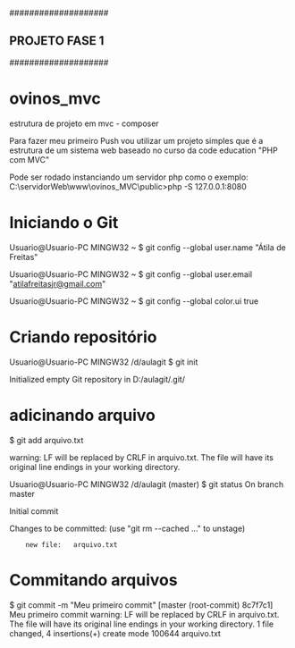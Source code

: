####################
## PROJETO FASE 1 ##
####################
# ovinos_mvc

estrutura de projeto em mvc - composer

Para fazer meu primeiro Push vou utilizar um projeto simples 
que é a estrutura de um sistema web baseado no curso da code 
education "PHP com MVC"

Pode ser rodado instanciando um servidor php como o exemplo:
C:\servidorWeb\www\ovinos_MVC\public>php -S 127.0.0.1:8080
#

# Iniciando o Git

Usuario@Usuario-PC MINGW32 ~
$ git config --global user.name "Átila de Freitas"

Usuario@Usuario-PC MINGW32 ~
$ git config --global user.email "atilafreitasjr@gmail.com"

Usuario@Usuario-PC MINGW32 ~
$ git config --global color.ui true

# Criando repositório

Usuario@Usuario-PC MINGW32 /d/aulagit
$ git init

Initialized empty Git repository in D:/aulagit/.git/

# adicinando arquivo

$ git add arquivo.txt

warning: LF will be replaced by CRLF in arquivo.txt.
The file will have its original line endings in your working directory.

Usuario@Usuario-PC MINGW32 /d/aulagit (master)
$ git status
On branch master

Initial commit

Changes to be committed:
  (use "git rm --cached <file>..." to unstage)

        new file:   arquivo.txt

# Commitando arquivos

$ git commit -m "Meu primeiro commit"
[master (root-commit) 8c7f7c1] Meu primeiro commit
warning: LF will be replaced by CRLF in arquivo.txt.
The file will have its original line endings in your working directory.
 1 file changed, 4 insertions(+)
 create mode 100644 arquivo.txt


